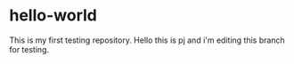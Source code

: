 # hello-world
This is my first testing repository.
Hello this is pj and i'm editing this branch for testing.
